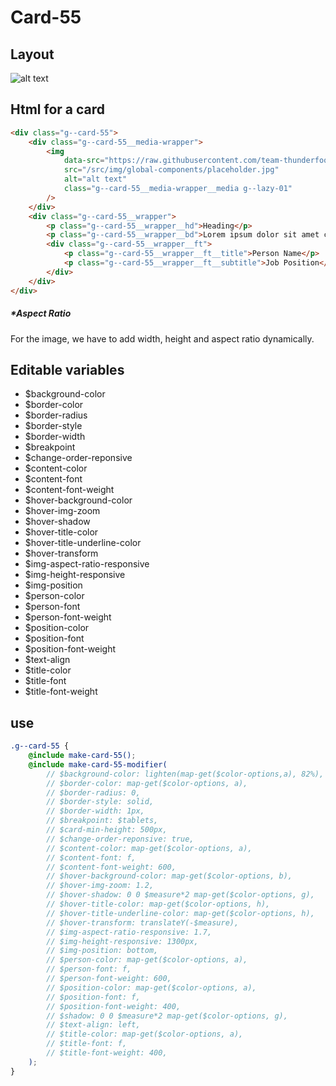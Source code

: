 # Card-55

## Layout

![alt text][card-55]

[card-55]: /src/img/global-components/card/card-55.jpg

## Html for a card

```html
<div class="g--card-55">
    <div class="g--card-55__media-wrapper">
        <img
            data-src="https://raw.githubusercontent.com/team-thunderfoot/ui/main/src/img/global-components/bg-placeholder.jpg"
            src="/src/img/global-components/placeholder.jpg"
            alt="alt text"
            class="g--card-55__media-wrapper__media g--lazy-01"
        />
    </div>
    <div class="g--card-55__wrapper">
        <p class="g--card-55__wrapper__hd">Heading</p>
        <p class="g--card-55__wrapper__bd">Lorem ipsum dolor sit amet consectetur. Vulputate facilisi ultrices pellentesque elit vel sit eu nascetur vitae.</p>
        <div class="g--card-55__wrapper__ft">
            <p class="g--card-55__wrapper__ft__title">Person Name</p>
            <p class="g--card-55__wrapper__ft__subtitle">Job Position</p>
        </div>
    </div>
</div>
```

##### \*Aspect Ratio

For the image, we have to add width, height and aspect ratio dynamically.

## Editable variables

- $background-color
- $border-color
- $border-radius
- $border-style
- $border-width
- $breakpoint
- $change-order-reponsive
- $content-color
- $content-font
- $content-font-weight
- $hover-background-color
- $hover-img-zoom
- $hover-shadow
- $hover-title-color
- $hover-title-underline-color
- $hover-transform
- $img-aspect-ratio-responsive
- $img-height-responsive
- $img-position
- $person-color
- $person-font
- $person-font-weight
- $position-color
- $position-font
- $position-font-weight
- $text-align
- $title-color
- $title-font
- $title-font-weight

## use

```scss
.g--card-55 {
    @include make-card-55();
    @include make-card-55-modifier(
        // $background-color: lighten(map-get($color-options,a), 82%),
        // $border-color: map-get($color-options, a),
        // $border-radius: 0,
        // $border-style: solid,
        // $border-width: 1px,
        // $breakpoint: $tablets,
        // $card-min-height: 500px,
        // $change-order-reponsive: true,
        // $content-color: map-get($color-options, a),
        // $content-font: f,
        // $content-font-weight: 600,
        // $hover-background-color: map-get($color-options, b),
        // $hover-img-zoom: 1.2,
        // $hover-shadow: 0 0 $measure*2 map-get($color-options, g),
        // $hover-title-color: map-get($color-options, h),
        // $hover-title-underline-color: map-get($color-options, h),
        // $hover-transform: translateY(-$measure),
        // $img-aspect-ratio-responsive: 1.7,
        // $img-height-responsive: 1300px,
        // $img-position: bottom,
        // $person-color: map-get($color-options, a),
        // $person-font: f,
        // $person-font-weight: 600,
        // $position-color: map-get($color-options, a),
        // $position-font: f,
        // $position-font-weight: 400,
        // $shadow: 0 0 $measure*2 map-get($color-options, g),
        // $text-align: left,
        // $title-color: map-get($color-options, a),
        // $title-font: f,
        // $title-font-weight: 400,
    );
}
```
